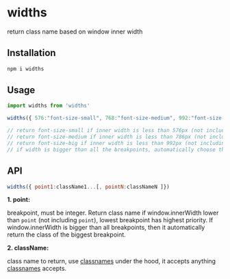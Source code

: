 # widths

return class name based on window inner width

## Installation

```bash
npm i widths
```

## Usage

```js
import widths from 'widths'

widths({ 576:"font-size-small", 768:"font-size-medium", 992:"font-size-big" })

// return font-size-small if inner width is less than 576px (not including 576)
// return font-size-medium if inner width is less than 786px (not including 786)
// return font-size-big if inner width is less than 992px (not including 992)
// if width is bigger than all the breakpoints, automatically choose the largest breakpoint class name, eg if inner width is 1200px, return font-size-big

```

## API

```js
widths({ point1:className1...[, pointN:classNameN ]})
```

**1. point:**  

breakpoint, must be integer. Return class name if window.innerWidth lower than `point` (not including `point`), lowest breakpoint has highest priority. If window.innerWidth is bigger than all breakpoints, then it automatically return the class of the biggest breakpoint.

**2. className:**

class name to return, use [classnames](https://www.npmjs.com/package/classnames) under the hood, it accepts anything [classnames](https://www.npmjs.com/package/classnames) accepts.
